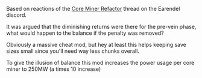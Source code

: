 Based on reactions of the [Core Miner Refactor](https://discord.com/channels/419526714721566720/1144793340307570868) thread on the Earendel discord.

It was argued that the diminishing returns were there for the pre-vein phase, what would happen to the balance if the penalty was removed?

Obviously a massive cheat mod, but hey at least this helps keeping save sizes small since you'll need way less chunks overall.

To give the illusion of balance this mod increases the power usage per core miner to 250MW (a times 10 increase)
